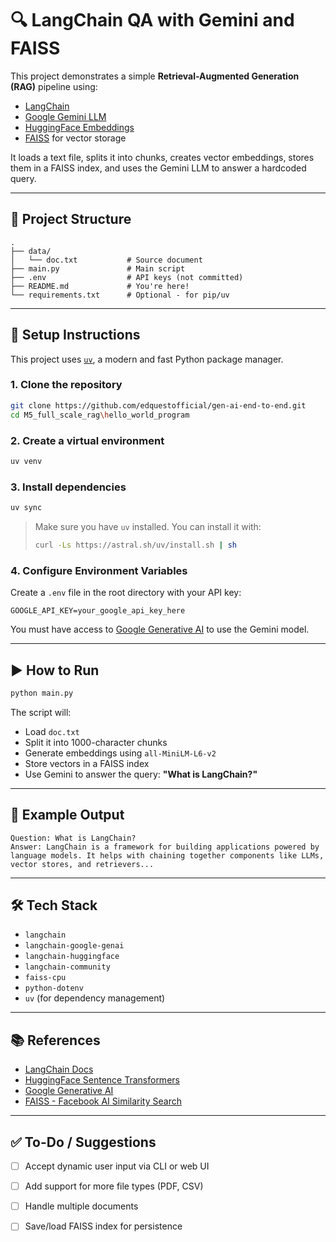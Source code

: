 # 🔍 LangChain QA with Gemini and FAISS

This project demonstrates a simple **Retrieval-Augmented Generation (RAG)** pipeline using:

- [LangChain](https://www.langchain.com/)
- [Google Gemini LLM](https://ai.google.dev/)
- [HuggingFace Embeddings](https://huggingface.co/sentence-transformers/all-MiniLM-L6-v2)
- [FAISS](https://github.com/facebookresearch/faiss) for vector storage

It loads a text file, splits it into chunks, creates vector embeddings, stores them in a FAISS index, and uses the Gemini LLM to answer a hardcoded query.

---

## 📁 Project Structure

```plaintext
.
├── data/
│   └── doc.txt           # Source document
├── main.py               # Main script
├── .env                  # API keys (not committed)
├── README.md             # You're here!
└── requirements.txt      # Optional - for pip/uv
```

---

## 🚀 Setup Instructions

This project uses [`uv`](https://github.com/astral-sh/uv), a modern and fast Python package manager.

### 1. Clone the repository

```bash
git clone https://github.com/edquestofficial/gen-ai-end-to-end.git
cd M5_full_scale_rag\hello_world_program
```

### 2. Create a virtual environment

```bash
uv venv
```

### 3. Install dependencies

```bash
uv sync
```

> Make sure you have `uv` installed. You can install it with:
> ```bash
> curl -Ls https://astral.sh/uv/install.sh | sh
> ```

### 4. Configure Environment Variables

Create a `.env` file in the root directory with your API key:

```env
GOOGLE_API_KEY=your_google_api_key_here
```

You must have access to [Google Generative AI](https://ai.google.dev/) to use the Gemini model.

---

## ▶️ How to Run

```bash
python main.py
```

The script will:

- Load `doc.txt`
- Split it into 1000-character chunks
- Generate embeddings using `all-MiniLM-L6-v2`
- Store vectors in a FAISS index
- Use Gemini to answer the query: **"What is LangChain?"**

---

## 💬 Example Output

```
Question: What is LangChain?
Answer: LangChain is a framework for building applications powered by language models. It helps with chaining together components like LLMs, vector stores, and retrievers...
```

---

## 🛠 Tech Stack

- `langchain`
- `langchain-google-genai`
- `langchain-huggingface`
- `langchain-community`
- `faiss-cpu`
- `python-dotenv`
- `uv` (for dependency management)

---

## 📚 References

- [LangChain Docs](https://docs.langchain.com/)
- [HuggingFace Sentence Transformers](https://www.sbert.net/)
- [Google Generative AI](https://ai.google.dev/)
- [FAISS - Facebook AI Similarity Search](https://github.com/facebookresearch/faiss)

---

## ✅ To-Do / Suggestions

- [ ] Accept dynamic user input via CLI or web UI
- [ ] Add support for more file types (PDF, CSV)
- [ ] Handle multiple documents
- [ ] Save/load FAISS index for persistence

